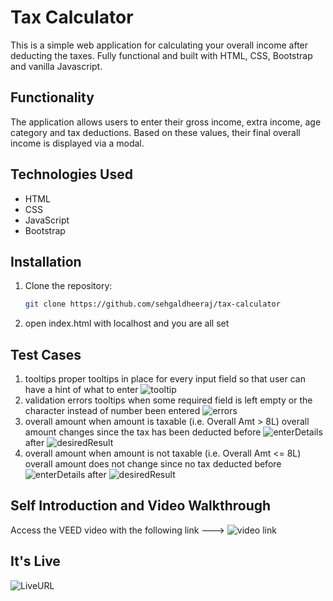 # Tax Calculator

This is a simple web application for calculating your overall income after deducting the taxes. Fully functional and built with HTML, CSS, Bootstrap and vanilla Javascript.

## Functionality

The application allows users to enter their gross income, extra income, age category and tax deductions. Based on these values, their final overall income is displayed via a modal.

## Technologies Used

- HTML
- CSS
- JavaScript
- Bootstrap 

## Installation

1. Clone the repository:
   ```bash
   git clone https://github.com/sehgaldheeraj/tax-calculator
2. open index.html with localhost and you are all set

## Test Cases
1. tooltips 
  proper tooltips in place for every input field so that user can have a hint of what to enter
  ![tooltip](https://drive.google.com/file/d/1iH9FMKutFR23rdXySHA_VOgc-vOdfo7L/view?usp=drive_link)
2. validation errors
  tooltips when some required field is left empty or the character instead of number been entered
![errors](https://drive.google.com/file/d/1myjEtATn-VJS204Wb1wbjtEa5ycJx6Je/view?usp=drive_link)
3. overall amount when amount is taxable (i.e. Overall Amt > 8L)
   overall amount changes since the tax has been deducted
   before
     ![enterDetails](https://drive.google.com/file/d/134tOROzLeIMgPd-Obqqa4CcQrLJKTEow/view?usp=sharing)
   after
     ![desiredResult](https://drive.google.com/file/d/1J_KqTO8y1Mgz0fsjTOzSCse1ZpxQXcyw/view?usp=drive_link)
4. overall amount when amount is not taxable (i.e. Overall Amt <= 8L)
   overall amount does not change since no tax deducted
   before
     ![enterDetails](https://drive.google.com/file/d/1ro3L8tGzH0tanV1i01bzQ-zCIfnlWQQL/view?usp=drive_link)
   after
     ![desiredResult](https://drive.google.com/file/d/1plz-QT8o-CMAN3XfxM4TluZVidqk8_gB/view?usp=drive_link)

   
## Self Introduction and Video Walkthrough
  Access the VEED video with the following link ---> ![video link](https://www.veed.io/view/6063e249-09a7-4ef0-8eee-752270df3d6c?panel=share)

## It's Live
  ![LiveURL](https://tax-calculator-chi-ten.vercel.app/)
  
